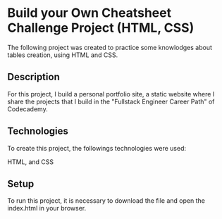 # Build your Own Cheatsheet Challenge Project (HTML, CSS)
The following project was created to practice some knowlodges about tables creation, using HTML and CSS.

## Description
For this project, I build a personal portfolio site, a static website where I share the projects that I build in the "Fullstack Engineer Career Path" of Codecademy.

## Technologies
To create this project, the followings technologies were used:

HTML, and
CSS

## Setup
To run this project, it is necessary to download the file and open the index.html in your browser.


